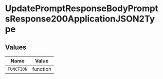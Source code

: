 # UpdatePromptResponseBodyPromptsResponse200ApplicationJSON2Type


## Values

| Name       | Value      |
| ---------- | ---------- |
| `FUNCTION` | function   |